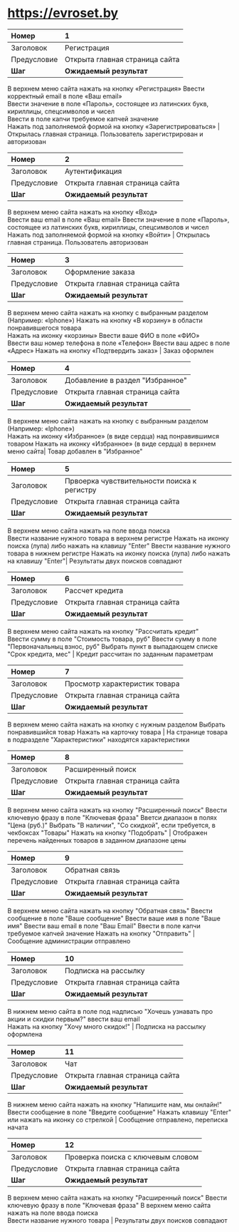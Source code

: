 # https://evroset.by # 

Номер |	1
:--- | :---
Заголовок |	Регистрация 
Предусловие |	Открыта главная страница сайта 
**Шаг**	| **Ожидаемый результат**
В верхнем меню сайта нажать на кнопку «Регистрация» 
Ввести корректный email в поле «Ваш email»	
Ввести значение в поле «Пароль», состоящее из латинских букв, кириллицы, спецсимволов и чисел	
Ввести в поле капчи требуемое капчей значение	
Нажать под заполняемой формой на кнопку «Зарегистрироваться»	| Открылась главная страница. Пользователь зарегистрирован и авторизован



Номер	| 2
:--- | :---
Заголовок |	Аутентификация
Предусловие |	Открыта главная страница сайта
**Шаг**	| **Ожидаемый результат**
В верхнем меню сайта нажать на кнопку «Вход»	
Ввести ваш email в поле «Ваш email»
Ввести значение в поле «Пароль», состоящее из латинских букв, кириллицы, спецсимволов и чисел	
Нажать под заполняемой формой на кнопку «Войти»	| Открылась главная страница. Пользователь авторизован



Номер	| 3
:--- | :---
Заголовок |	Оформление заказа
Предусловие |	Открыта главная страница сайта
**Шаг**	| **Ожидаемый результат**
В верхнем меню сайта нажать на кнопку с выбранным разделом (Например: «Iphone»)	
Нажать на кнопку «В корзину» в области понравившегося товара	
Нажать на иконку «корзины»
Ввести ваше ФИО в поле «ФИО»	
Ввести ваш номер телефона в поле «Телефон»
Ввести ваш адрес в поле «Адрес» 
Нажать на кнопку «Подтвердить заказ» | Заказ оформлен 



Номер	| 4
:--- | :---
Заголовок |	Добавление в раздел "Избранное"
Предусловие |	Открыта главная страница сайта
**Шаг**	| **Ожидаемый результат**
В верхнем меню сайта нажать на кнопку с выбранным разделом (Например: «Iphone»)		
Нажать на иконку «Избранное» (в виде сердца) над понравившимся товаром
Нажать на иконку «Избранное» (в виде сердца) в верхнем меню сайта| Товар добавлен в "Избранное" 


Номер	| 5
:--- | :---
Заголовок |	Првоерка чувствительности поиска к регистру
Предусловие |	Открыта главная страница сайта
**Шаг**	| **Ожидаемый результат**
В верхнем меню сайта нажать на поле ввода поиска		
Ввести название нужного товара в верхнем регистре
Нажать на иконку поиска (лупа) либо нажать на клавишу "Enter"
Ввести название нужного товара в нижнем регистре
Нажать на иконку поиска (лупа) либо нажать на клавишу "Enter"| Результаты двух поисков совпадают 


Номер	| 6
:--- | :---
Заголовок |	Рассчет кредита
Предусловие |	Открыта главная страница сайта
**Шаг**	| **Ожидаемый результат**
В верхнем меню сайта нажать на кнопку "Рассчитать кредит"		
Ввести сумму в поле "Стоимость товара, руб" 
Ввести сумму в поле "Первоначальныц взнос, руб" 
Выбрать пункт в выпадающем списке "Срок кредита, мес" | Кредит рассчитан по заданным параметрам


Номер	| 7
:--- | :---
Заголовок |	Просмотр характеристик товара
Предусловие |	Открыта главная страница сайта
**Шаг**	| **Ожидаемый результат**
В верхнем меню сайта нажать на кнопку с нужным разделом	
Выбрать понравившийся товар 
Нажать на карточку товара | На странице товара в подразделе "Характеристики" находятся характеристики


Номер	| 8
:--- | :---
Заголовок |	Расширенный поиск 
Предусловие |	Открыта главная страница сайта
**Шаг**	| **Ожидаемый результат**
В верхнем меню сайта нажать на кнопку "Расширенный поиск"
Ввести ключевую фразу в поле "Ключевая фраза"
Вветси диапазон в полях "Цена (руб.)" 
Выбрать "В наличии", "Со скидкой", если требуется, в чекбоксах "Товары" 
Нажать на кнопку "Подобрать" | Отображен перечень найденных товаров в заданном диапазоне цены



Номер	| 9
:--- | :---
Заголовок |	Обратная связь
Предусловие |	Открыта главная страница сайта
**Шаг**	| **Ожидаемый результат**
В верхнем меню сайта нажать на кнопку "Обратная связь"
Ввести сообщение в поле "Ваше сообщение"
Ввести ваше имя в поле "Ваше имя"
Ввести ваш email в поле "Ваш Email"
Ввести в поле капчи требуемое капчей значение 
Нажать на кнопку "Отправить" | Сообщение администрации отправлено 


Номер	| 10
:--- | :---
Заголовок |	Подписка на рассылку
Предусловие |	Открыта главная страница сайта
**Шаг**	| **Ожидаемый результат**
В нижнем меню сайта в поле под надписью "Хочешь узнавать про акции и скидки первым?" ввести ваш email	
Нажать на кнопку "Хочу много скидок!" | Подписка на рассылку оформлена


Номер	| 11
:--- | :---
Заголовок |	Чат
Предусловие |	Открыта главная страница сайта
**Шаг**	| **Ожидаемый результат**
В нижнем меню сайта нажать на кнопку "Напишите нам, мы онлайн!"		
Ввести сообщение в поле "Введите сообщение"
Нажать клавишу "Enter" или нажать на иконку со стрелкой |  Сообщение отправлено, переписка начата


Номер	| 12
:--- | :---
Заголовок |	Проверка поиска с ключевым словом
Предусловие |	Открыта главная страница сайта
**Шаг**	| **Ожидаемый результат**
В верхнем меню сайта нажать на кнопку "Расширенный поиск"
Ввести ключевую фразу в поле "Ключевая фраза"
В верхнем меню сайта нажать на поле ввода поиска		
Ввести название нужного товара | Результаты двух поисков совпадают
